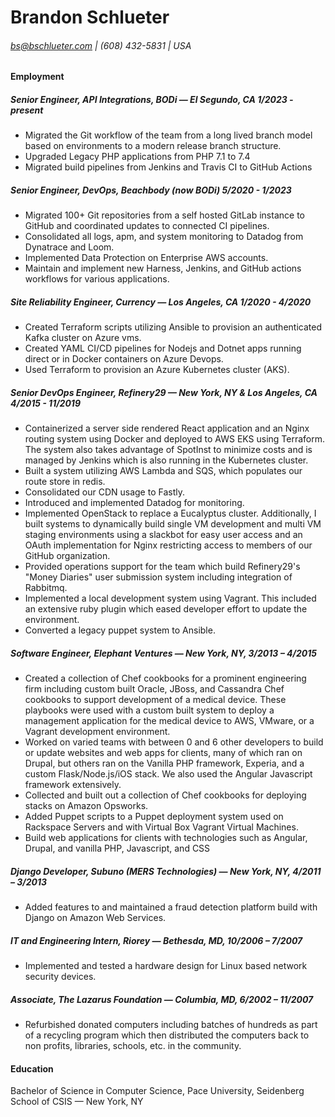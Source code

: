 # Brandon Schlueter
###### bs@bschlueter.com | (608) 432-5831 | USA

#### Employment

##### Senior Engineer, API Integrations, BODi — El Segundo, CA 1/2023 - present

- Migrated the Git workflow of the team from a long lived branch model based on
  environments to a modern release branch structure.
- Upgraded Legacy PHP applications from PHP 7.1 to 7.4
- Migrated build pipelines from Jenkins and Travis CI to GitHub Actions

##### Senior Engineer, DevOps, Beachbody (now BODi) 5/2020 - 1/2023

- Migrated 100+ Git repositories from a self hosted GitLab instance to GitHub
  and coordinated updates to connected CI pipelines.
- Consolidated all logs, apm, and system monitoring to Datadog from Dynatrace and Loom.
- Implemented Data Protection on Enterprise AWS accounts.
- Maintain and implement new Harness, Jenkins, and GitHub actions workflows for various applications.

##### Site Reliability Engineer, Currency — Los Angeles, CA 1/2020 - 4/2020

- Created Terraform scripts utilizing Ansible to provision an
  authenticated Kafka cluster on Azure vms.
- Created YAML CI/CD pipelines for Nodejs and Dotnet apps running direct or in
  Docker containers on Azure Devops.
- Used Terraform to provision an Azure Kubernetes cluster (AKS).

##### Senior DevOps Engineer, Refinery29 — New York, NY & Los Angeles, CA 4/2015 - 11/2019

- Containerized a server side rendered React application and an Nginx routing
  system using Docker and deployed to AWS EKS using Terraform. The system also
  takes advantage of SpotInst to minimize costs and is managed by Jenkins which
  is also running in the Kubernetes cluster.
- Built a system utilizing AWS Lambda and SQS, which populates our route store
  in redis.
- Consolidated our CDN usage to Fastly.
- Introduced and implemented Datadog for monitoring.
- Implemented OpenStack to replace a Eucalyptus cluster. Additionally, I built
  systems to dynamically build single VM development and multi VM staging
  environments using a slackbot for easy user access and an OAuth
  implementation for Nginx restricting access to members of our GitHub
  organization.
- Provided operations support for the team which build Refinery29's "Money
  Diaries" user submission system including integration of Rabbitmq.
- Implemented a local development system using Vagrant. This included an
  extensive ruby plugin which eased developer effort to update the environment.
- Converted a legacy puppet system to Ansible.

##### Software Engineer, Elephant Ventures — New York, NY, 3/2013 – 4/2015

- Created a collection of Chef cookbooks for a prominent engineering firm
  including custom built Oracle, JBoss, and Cassandra Chef cookbooks to support
  development of a medical device. These playbooks were used with a custom
  built system to deploy a management application for the medical device to
  AWS, VMware, or a Vagrant development environment.
- Worked on varied teams with between 0 and 6 other developers to build or
  update websites and web apps for clients, many of which ran on Drupal, but
  others ran on the Vanilla PHP framework, Experia, and a custom
  Flask/Node.js/iOS stack. We also used the Angular Javascript framework
  extensively.
- Collected and built out a collection of Chef cookbooks for deploying stacks
  on Amazon Opsworks.
- Added Puppet scripts to a Puppet deployment system used on Rackspace Servers
  and with Virtual Box Vagrant Virtual Machines.
- Build web applications for clients with technologies such as Angular, Drupal,
  and vanilla PHP, Javascript, and CSS

##### Django Developer, Subuno (MERS Technologies) — New York, NY, 4/2011 – 3/2013

- Added features to and maintained a fraud detection platform build with Django
  on Amazon Web Services.

##### IT and Engineering Intern, Riorey — Bethesda, MD, 10/2006 – 7/2007

- Implemented and tested a hardware design for Linux based network security
  devices.

##### Associate, The Lazarus Foundation — Columbia, MD, 6/2002 – 11/2007

- Refurbished donated computers including batches of hundreds as part of a
  recycling program which then distributed the computers back to non profits,
  libraries, schools, etc. in the community.

#### Education

Bachelor of Science in Computer Science, Pace University, Seidenberg School of CSIS — New York, NY

